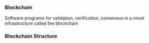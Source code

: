 ### Blockchain
Software programs for validation, verification, consensus in a novel infrastructure called the blockchain

### Blockchain Structure
